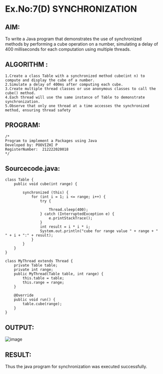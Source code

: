 # Ex.No:7(D) SYNCHRONIZATION
## AIM:
 To write a Java program that demonstrates the use of synchronized methods by performing a cube operation on a number, simulating a delay of 400 milliseconds for each computation using multiple threads.
## ALGORITHM :
```
1.Create a class Table with a synchronized method cube(int n) to compute and display the cube of a number.
2.Simulate a delay of 400ms after computing each cube.
3.Create multiple thread classes or use anonymous classes to call the cube() method.
4.Each thread will use the same instance of Table to demonstrate synchronization.
5.Observe that only one thread at a time accesses the synchronized method, ensuring thread safety
```
## PROGRAM:
 ```
/*
Program to implement a Packages using Java
Developed by: POOVIZHI P
RegisterNumber:  212222020018
*/
```

## Sourcecode.java:
```
class Table {
    public void cube(int range) {
       
        synchronized (this) {
            for (int i = 1; i <= range; i++) {
                try {
                   
                    Thread.sleep(400); 
                } catch (InterruptedException e) {
                    e.printStackTrace();
                }
                int result = i * i * i;
                System.out.println("cube for range value " + range + " " + i + ":" + result);
            }
        }
    }
}

class MyThread extends Thread {
    private Table table;
    private int range;
    public MyThread(Table table, int range) {
        this.table = table;
        this.range = range;
    }

    @Override
    public void run() {
        table.cube(range);  
    }
}
```
## OUTPUT:
![image](https://github.com/user-attachments/assets/449d3a85-78c5-445c-8b63-b4dbb4b6e0d3)



## RESULT:
Thus the java program for synchronization was executed successfully.

